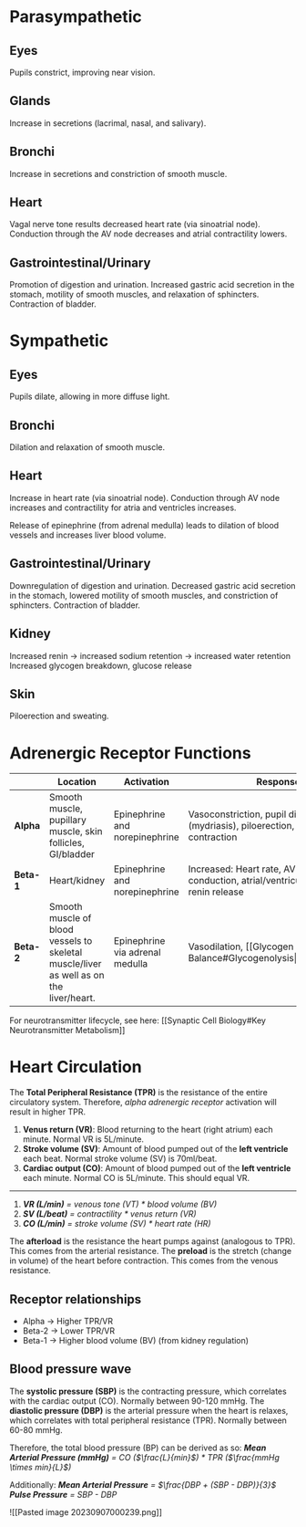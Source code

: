 # Parasympathetic
## Eyes
Pupils constrict, improving near vision.
## Glands
Increase in secretions (lacrimal, nasal, and salivary).
## Bronchi
Increase in secretions and constriction of smooth muscle.
## Heart
Vagal nerve tone results decreased heart rate (via sinoatrial node). Conduction through the AV node decreases and atrial contractility lowers.
## Gastrointestinal/Urinary
Promotion of digestion and urination. Increased gastric acid secretion in the stomach, motility of smooth muscles, and relaxation of sphincters. Contraction of bladder.
# Sympathetic
## Eyes
Pupils dilate, allowing in more diffuse light.
## Bronchi
Dilation and relaxation of smooth muscle.
## Heart
Increase in heart rate (via sinoatrial node). Conduction through AV node increases and contractility for atria and ventricles increases.

Release of epinephrine (from adrenal medulla) leads to dilation of blood vessels and increases liver blood volume.
## Gastrointestinal/Urinary
Downregulation of digestion and urination. Decreased gastric acid secretion in the stomach, lowered motility of smooth muscles, and constriction of sphincters. Contraction of bladder.
## Kidney
Increased renin → increased sodium retention → increased water retention
Increased glycogen breakdown, glucose release
## Skin
Piloerection and sweating.
# Adrenergic Receptor Functions
|            | Location                                                              | Activation                      | Response                                                                                 |
| ---------- | --------------------------------------------------------------------- | ------------------------------- | ---------------------------------------------------------------------------------------- |
| **Alpha**  | Smooth muscle, pupillary muscle, skin follicles, GI/bladder           | Epinephrine and norepinephrine  | Vasoconstriction, pupil dilation (mydriasis), piloerection, sphincter contraction        |
| **Beta-1** | Heart/kidney                                                          | Epinephrine and norepinephrine  | Increased: Heart rate, AV node conduction, atrial/ventricular contraction, renin release |
| **Beta-2** | Smooth muscle of blood vessels to skeletal muscle/liver as well as on the liver/heart. | Epinephrine via adrenal medulla | Vasodilation, [[Glycogen and Fuel Balance#Glycogenolysis\|glycogenolysis]]               |

For neurotransmitter lifecycle, see here: [[Synaptic Cell Biology#Key Neurotransmitter Metabolism]]
# Heart Circulation
The **Total Peripheral Resistance (TPR)** is the resistance of the entire circulatory system. Therefore, *alpha adrenergic receptor* activation will result in higher TPR. 

1. **Venus return (VR)**: Blood returning to the heart (right atrium) each minute. Normal VR is  5L/minute.
2. **Stroke volume (SV)**: Amount of blood pumped out of the **left ventricle** each beat. Normal stroke volume (SV) is 70ml/beat.
3. **Cardiac output (CO)**: Amount of blood pumped out of the **left ventricle** each minute. Normal CO is  5L/minute. This should equal VR.
___
1. ***VR (L/min)** = venous tone (VT) * blood volume (BV)*
2. ***SV (L/beat)** = contractility * venus return (VR)*
3. ***CO (L/min)** = stroke volume (SV) * heart rate (HR)*

The **afterload** is the resistance the heart pumps against (analogous to TPR). This comes from the arterial resistance.
The **preload** is the stretch (change in volume) of the heart before contraction. This comes from the venous resistance.
## Receptor relationships
- Alpha → Higher TPR/VR
- Beta-2 → Lower TPR/VR
- Beta-1 → Higher blood volume (BV) (from kidney regulation)
## Blood pressure wave
The **systolic pressure (SBP)** is the contracting pressure, which correlates with the cardiac output (CO). Normally between 90-120 mmHg. 
The **diastolic pressure (DBP)** is the arterial pressure when the heart is relaxes, which correlates with total peripheral resistance (TPR). Normally between 60-80 mmHg.

Therefore, the total blood pressure (BP) can be derived as so:
***Mean Arterial Pressure (mmHg)** = CO ($\frac{L}{min}$) * TPR ($\frac{mmHg \times min}{L}$)*

Additionally:
***Mean Arterial Pressure** = $\frac{DBP + (SBP - DBP)}{3}$*
***Pulse Pressure** = SBP - DBP*


![[Pasted image 20230907000239.png]]